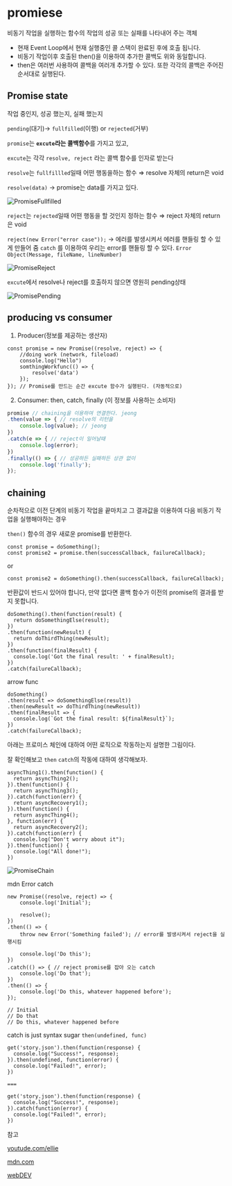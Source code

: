 # promiese

비동기 작업을 실행하는 함수의 작업의 성공 또는 실패를 나타내어 주는 객체

- 현재 Event Loop에서 현재 실행중인 콜 스택이 완료된 후에 호출 됩니다.
- 비동기 작업이후 호출된 then()을 이용하여 추가한 콜백도 위와 동일합니다.
- then은 여러번 사용하여 콜백을 여러개 추가할 수 있다. 또한 각각의 콜백은 주어진 순서대로 실행된다.

## Promise state

작업 중인지, 성공 했는지, 실패 했는지

`pending`(대기)→ `fullfilled`(이행) or `rejected`(거부)

`promise`는 **`excute`라는 콜백함수**를 가지고 있고,

`excute`는 각각 `resolve, reject` 라는 콜백 함수를 인자로 받는다

`resolve`는 `fullfillled`일때 어떤 행동을하는 함수 ⇒ resolve 자체의 return은 void

`resolve(data)` → promise는 data를 가지고 있다.

![PromiseFullfilled](./src/Promise_fullfilled.png)

`reject`는 `rejected`일때 어떤 행동을 할 것인지 정하는 함수 ⇒ reject 자체의 return은 void

`reject(new Error("error case"));` → 에러를 발생시켜서 에러를 핸들링 할 수 있게 만들어 줌 `catch` 를 이용하여 우리는 error를 핸들링 할 수 있다. `Error Object(Message, fileName, lineNumber)`

![PromiseReject](./src/Promise_reject.png)

`excute`에서 resolve나 reject를 호출하지 않으면 영원히 pending상태

![PromisePending](./src/Promisepending.png)

## producing vs consumer

1. Producer(정보를 제공하는 생산자)

```tsx
const promise = new Promise((resolve, reject) => {
	//doing work (network, fileload)
	console.log("Hello")
	somthingWorkfunc(() => {
		resolve('data')
	});
}); // Promise를 만드는 순간 excute 함수가 실행된다. (자동적으로)
```

 2. Consumer: then, catch, finally (이 정보를 사용하는 소비자)

```jsx
promise // chaining을 이용하여 연결한다. jeong
.then(value => { // resolve의 리턴을
	console.log(value); // jeong
})
.catch(e => { // reject이 일어날때
	console.log(error);
})
.finally(() => { // 성공하든 실패하든 상관 없이
	console.log('finally');
});
```

## chaining

순차적으로 이전 단계의 비동기 작업을 끝마치고 그 결과값을 이용하여 다음 비동기 작업을 실행해야하는 경우

`then()` 함수의 경우 새로운 promise를 반환한다.

```tsx
const promise = doSomething();
const promise2 = promise.then(successCallback, failureCallback);
```

or

```tsx
const promise2 = doSomething().then(successCallback, failureCallback);
```

반환값이 반드시 있어야 합니다, 만약 없다면 콜백 함수가 이전의 promise의 결과를 받지 못합니다.

```tsx
doSomething().then(function(result) {
  return doSomethingElse(result);
})
.then(function(newResult) {
  return doThirdThing(newResult);
})
.then(function(finalResult) {
  console.log('Got the final result: ' + finalResult);
})
.catch(failureCallback);
```

arrow func

```tsx
doSomething()
.then(result => doSomethingElse(result))
.then(newResult => doThirdThing(newResult))
.then(finalResult => {
  console.log(`Got the final result: ${finalResult}`);
})
.catch(failureCallback);
```

아래는 프로미스 체인에 대하여 어떤 로직으로 작동하는지 설명한 그림이다.

잘 확인해보고 `then` `catch`의 작동에 대하여 생각해보자.

```tsx
asyncThing1().then(function() {
  return asyncThing2();
}).then(function() {
  return asyncThing3();
}).catch(function(err) {
  return asyncRecovery1();
}).then(function() {
  return asyncThing4();
}, function(err) {
  return asyncRecovery2();
}).catch(function(err) {
  console.log("Don't worry about it");
}).then(function() {
  console.log("All done!");
})
```

![PromiseChain](src/PromiseChain.png)

mdn Error catch

```tsx
new Promise((resolve, reject) => {
    console.log('Initial');

    resolve();
})
.then(() => {
    throw new Error('Something failed'); // error를 발생시켜서 reject을 실행시킴

    console.log('Do this');
})
.catch(() => { // reject promise를 잡아 오는 catch
    console.log('Do that');
})
.then(() => {
    console.log('Do this, whatever happened before');
});

// Initial
// Do that
// Do this, whatever happened before
```

catch is just syntax sugar `then(undefined, func)`

```tsx
get('story.json').then(function(response) {
  console.log("Success!", response);
}).then(undefined, function(error) {
  console.log("Failed!", error);
})

===

get('story.json').then(function(response) {
  console.log("Success!", response);
}).catch(function(error) {
  console.log("Failed!", error);
})
```


참고

[youtude.com/ellie](https://www.youtube.com/watch?v=JB_yU6Oe2eE&t=1184s)

[mdn.com](https://developer.mozilla.org/ko/docs/Web/JavaScript/Reference/Global_Objects/Promise)

[webDEV](https://web.dev/promises/)